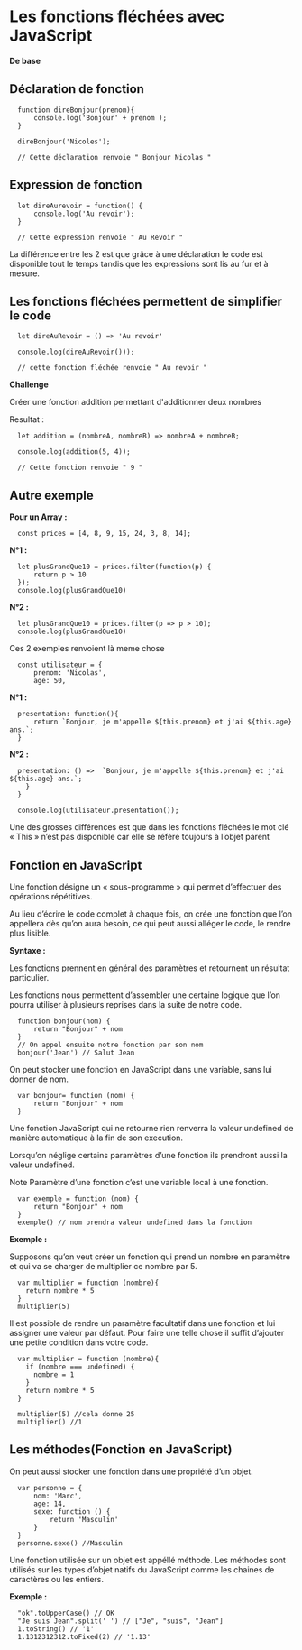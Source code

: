 # Les fonctions fléchées avec JavaScript



**De base**
 

## Déclaration de fonction 

      function direBonjour(prenom){
          console.log('Bonjour' + prenom );
      }

      direBonjour('Nicoles');

      // Cette déclaration renvoie " Bonjour Nicolas "


## Expression de fonction

      let direAurevoir = function() {
          console.log('Au revoir');
      } 
      
      // Cette expression renvoie " Au Revoir "

 La différence entre les 2 est que grâce à une déclaration le code est disponible tout le temps tandis que les expressions sont lis au fur et à mesure.



## Les fonctions fléchées permettent de simplifier le code



      let direAuRevoir = () => 'Au revoir'

      console.log(direAuRevoir()));

      // cette fonction fléchée renvoie " Au revoir "


**Challenge** 

  Créer une fonction addition permettant d'additionner deux nombres 

  Resultat : 

      let addition = (nombreA, nombreB) => nombreA + nombreB;

      console.log(addition(5, 4));

      // Cette fonction renvoie " 9 "


## Autre exemple 

**Pour un Array :** 

      const prices = [4, 8, 9, 15, 24, 3, 8, 14];

**N°1 :**

      let plusGrandQue10 = prices.filter(function(p) {
          return p > 10
      });
      console.log(plusGrandQue10) 

**N°2 :**

      let plusGrandQue10 = prices.filter(p => p > 10);
      console.log(plusGrandQue10)

Ces 2 exemples renvoient là meme chose


      const utilisateur = {
          prenom: 'Nicolas',
          age: 50,

**N°1 :**

      presentation: function(){
          return `Bonjour, je m'appelle ${this.prenom} et j'ai ${this.age} ans.`;
      }

**N°2 :**

      presentation: () =>  `Bonjour, je m'appelle ${this.prenom} et j'ai ${this.age} ans.`;
        }
      }

      console.log(utilisateur.presentation());

Une des grosses différences est que dans les fonctions fléchées le mot clé « This » n’est pas disponible car elle se réfère toujours à l’objet parent 


## Fonction en JavaScript



Une fonction désigne un « sous-programme » qui permet d’effectuer des opérations répétitives.

Au lieu d’écrire le code complet à chaque fois, on crée une fonction que l’on appellera dès qu’on aura besoin, ce qui peut aussi alléger le code, le rendre plus lisible.

**Syntaxe :**

Les fonctions prennent en général des paramètres et retournent un résultat particulier.

Les fonctions nous permettent d’assembler une certaine logique que l’on pourra utiliser à plusieurs reprises dans la suite de notre code.


      function bonjour(nom) {
          return "Bonjour" + nom
      }
      // On appel ensuite notre fonction par son nom
      bonjour('Jean') // Salut Jean

On peut stocker une fonction en JavaScript dans une variable, sans lui donner de nom.
	

      var bonjour= function (nom) {
          return "Bonjour" + nom
      }

Une fonction JavaScript qui ne retourne rien renverra la valeur undefined de manière automatique à la fin de son execution.

Lorsqu’on néglige certains paramètres d’une fonction ils prendront aussi la valeur undefined.

Note Paramètre d’une fonction c’est une variable local à une fonction.

	
      var exemple = function (nom) {
          return "Bonjour" + nom
      }
      exemple() // nom prendra valeur undefined dans la fonction

**Exemple :**

Supposons qu’on veut créer un fonction qui prend un nombre en paramètre et qui va se charger de multiplier ce nombre par 5.

      var multiplier = function (nombre){
        return nombre * 5
      }
      multiplier(5)

Il est possible de rendre un paramètre facultatif dans une fonction et lui assigner une valeur par défaut. Pour faire une telle chose il suffit d’ajouter une petite condition dans votre code.
	
      var multiplier = function (nombre){
        if (nombre === undefined) {
          nombre = 1
        }
        return nombre * 5
      }
    
      multiplier(5) //cela donne 25
      multiplier() //1

## Les méthodes(Fonction en JavaScript)

On peut aussi stocker une fonction dans une propriété d’un objet.
	
      var personne = {
          nom: 'Marc',
          age: 14,
          sexe: function () {
              return 'Masculin'
          }
      }
      personne.sexe() //Masculin

Une fonction utilisée sur un objet est appéllé méthode. Les méthodes sont utilisés sur les types d’objet natifs du JavaScript comme les chaines de caractères ou les entiers.

**Exemple :** 

      "ok".toUpperCase() // OK
      "Je suis Jean".split(' ') // ["Je", "suis", "Jean"]
      1.toString() // '1'
      1.1312312312.toFixed(2) // '1.13'